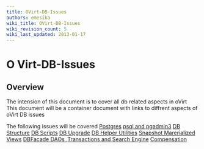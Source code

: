 ```yaml
---
title: OVirt-DB-Issues
authors: emesika
wiki_title: OVirt-DB-Issues
wiki_revision_count: 5
wiki_last_updated: 2013-01-17
---
```


# O Virt-DB-Issues

## Overview

The intension of this document is to cover all db related aspects in oVirt
This document will be a container document with links to diffrent aspects of oVirt DB issues

The following issues will be covered
 [Postgres](http://www.ovirt.org/wiki/OVirt-DB-Issues/Postgres)
[psql and pgadmin3](http://www.ovirt.org/wiki/OVirt-DB-Issues/psql)
[DB Structure](http://www.ovirt.org/wiki/OVirt-DB-Issues/dbstructure)
[DB Scripts](http://www.ovirt.org/wiki/OVirt-DB-Issues/dbscripts)
[DB Upgrade](http://www.ovirt.org/wiki/OVirt-DB-Issues/dbupgrade)
[DB Helper Utilities](http://www.ovirt.org/OVirt-DB-Issues/HelperUtilities)
[Snapshot Marerialized Views](http://www.ovirt.org/OVirt-DB-Issues/MaterializedViews)
[DBFacade DAOs ,Transactions and Search Engine](http://www.ovirt.org/wiki/OVirt-DB-Issues/dbfacade-dao-and-transaction)
[Compensation](http://www.ovirt.org/wiki/OVirt-DB-Issues/compensation)
